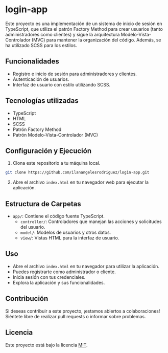 # login-app

Este proyecto es una implementación de un sistema de inicio de sesión en TypeScript, que utiliza el patrón Factory Method para crear usuarios (tanto administradores como clientes) y sigue la arquitectura Modelo-Vista-Controlador (MVC) para mantener la organización del código. Además, se ha utilizado SCSS para los estilos.

## Funcionalidades

- Registro e inicio de sesión para administradores y clientes.
- Autenticación de usuarios.
- Interfaz de usuario con estilo utilizando SCSS.

## Tecnologías utilizadas

- TypeScript
- HTML
- SCSS
- Patrón Factory Method
- Patrón Modelo-Vista-Controlador (MVC)

## Configuración y Ejecución

1. Clona este repositorio a tu máquina local.

```bash
git clone https://github.com/ilanangelesrodriguez/login-app.git
```
2. Abre el archivo `index.html` en tu navegador web para ejecutar la aplicación.

## Estructura de Carpetas

- `app/`: Contiene el código fuente TypeScript.
    - `controller/`: Controladores que manejan las acciones y solicitudes del usuario.
    - `model/`: Modelos de usuarios y otros datos.
    - `view/`: Vistas HTML para la interfaz de usuario.

## Uso

- Abre el archivo `index.html` en tu navegador para utilizar la aplicación.
- Puedes registrarte como administrador o cliente.
- Inicia sesión con tus credenciales.
- Explora la aplicación y sus funcionalidades.

## Contribución

Si deseas contribuir a este proyecto, ¡estamos abiertos a colaboraciones! Siéntete libre de realizar pull requests o informar sobre problemas.

## Licencia

Este proyecto está bajo la licencia [MIT](LICENSE).